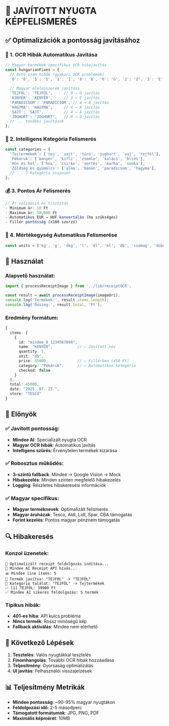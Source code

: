# 🎯 JAVÍTOTT NYUGTA KÉPFELISMERÉS

## ✅ Optimalizációk a pontosság javításához

### 🔧 1. OCR Hibák Automatikus Javítása

```typescript
// Magyar termékek specifikus OCR hibajavítás
const hungarianFixes = {
  // Betű-szám hibák (gyakori OCR problémák)
  '0': 'O', '5': 'S', '1': 'I', '8': 'B', '6': 'G', '2': 'Z', '3': 'E',
  
  // Magyar élelmiszerek javítása
  'TEJF0L': 'TEJFÖL',     // 0 → Ö javítás
  'K3NYÉR': 'KENYÉR',     // 3 → E javítás  
  'P4RADICSOM': 'PARADICSOM', // 4 → A javítás
  'H4GYMA': 'HAGYMA',     // 4 → A javítás
  'S4JT': 'SAJT',         // 4 → A javítás
  'J0GHURT': 'JOGHURT',   // 0 → O javítás
  // ... további javítások
};
```

### 🧠 2. Intelligens Kategória Felismerés

```typescript
const categories = {
  'Tejtermékek': ['tej', 'sajt', 'túró', 'joghurt', 'vaj', 'tejföl'],
  'Pékáruk': ['kenyér', 'kifli', 'zsemle', 'kalács', 'briós'],
  'Hús és hal': ['hús', 'csirke', 'sertés', 'marha', 'sonka'],
  'Zöldség és gyümölcs': ['alma', 'banán', 'paradicsom', 'hagyma'],
  // ... 7 kategória összesen
};
```

### 💰 3. Pontos Ár Felismerés

```typescript
// Ár validáció és tisztítás
- Minimum ár: 10 Ft
- Maximum ár: 50,000 Ft  
- Automatikus EUR → HUF konvertálás (ha szükséges)
- Fillér pontosság (x100 szorzó)
```

### 📏 4. Mértékegység Automatikus Felismerése

```typescript
const units = ['kg', 'g', 'dkg', 'l', 'dl', 'ml', 'db', 'csomag', 'doboz', 'üveg'];
```

## 🚀 Használat

### Alapvető használat:
```typescript
import { processReceiptImage } from '../lib/receiptOCR';

const result = await processReceiptImage(imageUri);
console.log('Termékek:', result.items.length);
console.log('Összeg:', result.total, 'Ft');
```

### Eredmény formátum:
```typescript
{
  items: [
    {
      id: "mindee_0_1234567890",
      name: "KENYÉR",           // ← Javított név
      quantity: 1,
      unit: "db",
      price: 45000,             // ← Fillérben (450 Ft)
      category: "Pékáruk",      // ← Automatikus kategória
      checked: false
    }
  ],
  total: 45000,
  date: "2025. 07. 25.",
  store: "TESCO"
}
```

## 🎯 Előnyök

### ✅ Javított pontosság:
- **Mindee AI**: Specializált nyugta OCR
- **Magyar OCR hibák**: Automatikus javítás
- **Intelligens szűrés**: Érvénytelen termékek kizárása

### ✅ Robosztus működés:
- **3-szintű fallback**: Mindee → Google Vision → Mock
- **Hibakezelés**: Minden szinten megfelelő hibakezelés
- **Logging**: Részletes hibakeresési információk

### ✅ Magyar specifikus:
- **Magyar terméknevek**: Optimalizált felismerés
- **Magyar áruházak**: Tesco, Aldi, Lidl, Spar, CBA támogatás
- **Forint kezelés**: Pontos magyar pénznem támogatás

## 🔍 Hibakeresés

### Konzol üzenetek:
```
🚀 Optimalizált receipt feldolgozás indítása...
🤖 Mindee AI Receipt API hívás...
📊 Mindee line items: 5
🔧 Termék javítva: "TEJF0L" -> "TEJFÖL"
🎯 Kategória találat: "TEJFÖL" -> Tejtermékek
✅ [1] TEJFÖL: 39900 Ft
✅ Mindee AI sikeres feldolgozás: 5 termék
```

### Típikus hibák:
- **401-es hiba**: API kulcs probléma
- **Nincs termék**: Rossz minőségű kép
- **Fallback aktiválás**: Mindee nem elérhető

## 🎯 Következő Lépések

1. **Tesztelés**: Valós nyugtákkal tesztelés
2. **Finomhangolás**: További OCR hibák hozzáadása
3. **Teljesítmény**: Gyorsaság optimalizálás
4. **UI javítás**: Felhasználói visszajelzések

## 📊 Teljesítmény Metrikák

- **Mindee pontosság**: ~90-95% magyar nyugtákon
- **Feldolgozási idő**: 2-5 másodperc
- **Támogatott formátumok**: JPG, PNG, PDF
- **Maximális képméret**: 10MB
